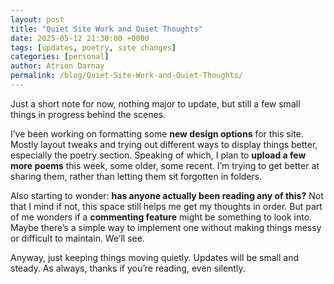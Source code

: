 ```yaml
---
layout: post
title: "Quiet Site Work and Quiet Thoughts"
date: 2025-05-12 21:30:00 +0000
tags: [updates, poetry, site changes]
categories: [personal]
author: Atrion Darnay
permalink: /blog/Quiet-Site-Work-and-Quiet-Thoughts/
---
```


Just a short note for now, nothing major to update, but still a few small things in progress behind the scenes.

I’ve been working on formatting some **new design options** for this site. Mostly layout tweaks and trying out different ways to display things better, especially the poetry section. Speaking of which, I plan to **upload a few more poems** this week, some older, some recent. I’m trying to get better at sharing them, rather than letting them sit forgotten in folders.

<!--more-->

Also starting to wonder: **has anyone actually been reading any of this?** Not that I mind if not, this space still helps me get my thoughts in order. But part of me wonders if a **commenting feature** might be something to look into. Maybe there’s a simple way to implement one without making things messy or difficult to maintain. We’ll see.

Anyway, just keeping things moving quietly. Updates will be small and steady. As always, thanks if you’re reading, even silently.
